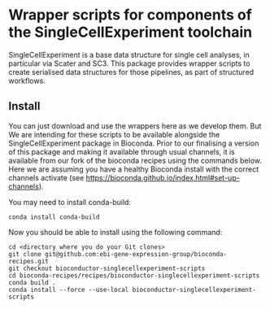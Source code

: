 # Wrapper scripts for components of the SingleCellExperiment toolchain

SingleCellExperiment is a base data structure for single cell analyses, in particular via Scater and SC3. This package provides wrapper scripts to create serialised data structures for those pipelines, as part of structured workflows.

## Install

You can just download and use the wrappers here as we develop them. But We are intending for these scripts to be available alongside the SingleCellExperiment package in Bioconda. Prior to our finalising a version of this package and making it available through usual channels, it is available from our fork of the bioconda recipes using the commands below. Here we are assuming you have a healthy Bioconda install with the correct channels activate (see https://bioconda.github.io/index.html#set-up-channels). 

You may need to install conda-build:

```
conda install conda-build
```

Now you should be able to install using the following command:

```
cd <directory where you do your Git clones>
git clone git@github.com:ebi-gene-expression-group/bioconda-recipes.git
git checkout bioconductor-singlecellexperiment-scripts
cd bioconda-recipes/recipes/bioconductor-singlecellexperiment-scripts
conda build .
conda install --force --use-local bioconductor-singlecellexperiment-scripts
```
